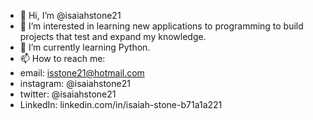 - 👋 Hi, I’m @isaiahstone21
- 👀 I’m interested in learning new applications to programming to build projects that test and expand my knowledge. 
- 🌱 I’m currently learning Python. 
- 📫 How to reach me:
- email: isstone21@hotmail.com
- instagram: @isaiahstone21
- twitter: @isaiahstone21
- LinkedIn: linkedin.com/in/isaiah-stone-b71a1a221

<!---
isaiahstone21/isaiahstone21 is a ✨ special ✨ repository because its `README.md` (this file) appears on your GitHub profile.
You can click the Preview link to take a look at your changes.
--->
